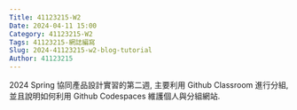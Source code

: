 ```yaml
---
Title: 41123215-W2
Date: 2024-04-11 15:00
Category: 41123215-W2
Tags: 41123215-網誌編寫
Slug: 2024-41123215-w2-blog-tutorial
Author: 41123215
---
```


2024 Spring 協同產品設計實習的第二週, 主要利用 Github Classroom 進行分組, 並且說明如何利用 Github Codespaces 維護個人與分組網站.

<!-- PELICAN_END_SUMMARY -->
